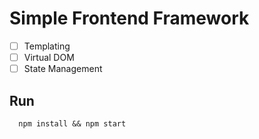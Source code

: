 # Simple Frontend Framework

- [ ] Templating
- [ ] Virtual DOM
- [ ] State Management

## Run
~~~
  npm install && npm start
~~~
